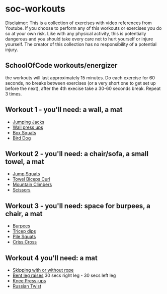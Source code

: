 # soc-workouts
Disclaimer:
This is a collection of exercises with video references from Youtube. If you choose to perform any of this workouts or exercises you do so at your own risk. Like with any physical activity, this is potentially dangerous and you should take every care not to hurt yourself or injure yourself. The creator of this collection has no responsibility of a potential injury.

## SchoolOfCode workouts/energizer

the workouts will last approximately 15 minutes.
Do each exercise for 60 seconds, no breaks between exercises (or a very short one to get set up before the next), after the 4th execise take a 30-60 seconds break. Repeat 3 times.

## Workout 1 - you'll need: a wall, a mat
- [Jumping Jacks](http://www.youtube.com/watch?v=1b98WrRrmUs)
- [Wall press ups](https://www.youtube.com/watch?v=EgU3CbtQTlw&list=PLfC5VZRaxvGp1UIhMZaEAHk6a5082HOZI&index=12)
- [Box Squats](https://www.youtube.com/watch?v=rB1BZr_Gok8&list=PLfC5VZRaxvGp1UIhMZaEAHk6a5082HOZI&index=11)
- [Bird Dog](https://www.youtube.com/watch?v=3D2g6-vrswQ&list=PLfC5VZRaxvGp1UIhMZaEAHk6a5082HOZI&index=18)

## Workout 2 - you'll need: a chair/sofa, a small towel, a mat
- [Jump Squats](https://www.youtube.com/watch?v=A6yazFNpbtI&list=PLfC5VZRaxvGp1UIhMZaEAHk6a5082HOZI&index=8)
- [Towel Biceps Curl](https://www.youtube.com/watch?v=p8z4fhUWhP4)
- [Mountain Climbers](https://www.youtube.com/watch?v=lqGnuD7TjVM&list=PLfC5VZRaxvGp1UIhMZaEAHk6a5082HOZI&index=10)
- [Scissors](https://www.youtube.com/watch?v=M4H9ZypjSwk&list=PLfC5VZRaxvGp1UIhMZaEAHk6a5082HOZI&index=16)

## Workout 3 - you'll need: space for burpees, a chair, a mat
- [Burpees](https://www.youtube.com/watch?v=ogknevj91lg&list=PLfC5VZRaxvGp1UIhMZaEAHk6a5082HOZI&index=29)
- [Tricep dips](https://www.youtube.com/watch?v=3ydgLFLK8e0&list=PLfC5VZRaxvGp1UIhMZaEAHk6a5082HOZI&index=4)
- [Pile Squats](https://www.youtube.com/watch?v=QUnnlOG91dE&list=PLfC5VZRaxvGp1UIhMZaEAHk6a5082HOZI&index=20)
- [Criss Cross](https://www.youtube.com/watch?v=PCW6VqoXtWA&list=PLfC5VZRaxvGp1UIhMZaEAHk6a5082HOZI&index=27)

## Workout 4 you'll need: a mat
- [Skipping with or without rope](https://www.youtube.com/watch?v=CYGeazlNbU4&list=PLoVy-85EFtK92qMfHTNZi0BAA3T1AbDys&index=23)
- [Bent leg raises](https://www.youtube.com/watch?v=Ri1D5LNn-Ww&list=PLfC5VZRaxvGp1UIhMZaEAHk6a5082HOZI&index=14) 30 secs right leg - 30 secs left leg
- [Knee Press-ups](https://www.youtube.com/watch?v=jWxvty2KROs)
- [Russian Twist](https://www.youtube.com/watch?v=DJQGX2J4IVw&list=PLoVy-85EFtK92qMfHTNZi0BAA3T1AbDys&index=10)
